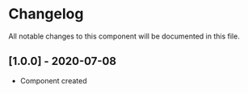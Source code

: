 # Changelog
All notable changes to this component will be documented in this file.

## [1.0.0] - 2020-07-08
- Component created
